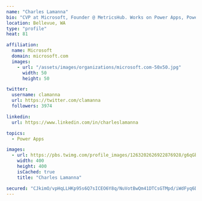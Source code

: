 ```yaml
---
name: "Charles Lamanna"
bio: "CVP at Microsoft, Founder @ MetricsHub. Works on Power Apps, Power Automate, Power Virtual Agent, Common Data Service and Dynamics 365."
location: Bellevue, WA
type: "profile"
heat: 81

affiliation:
  name: Microsoft
  domain: microsoft.com
  images:
    - url: "/assets/images/organizations/microsoft.com-50x50.jpg"
      width: 50
      height: 50

twitter:
  username: clamanna
  url: https://twitter.com/clamanna
  followers: 3974

linkedin:
  url: https://www.linkedin.com/in/charleslamanna

topics:
  - Power Apps

images:
  - url: https://pbs.twimg.com/profile_images/1263202626922876928/g6qGbHZ-_400x400.jpg
    width: 400
    height: 400
    isCached: true
    title: "Charles Lamanna"

secured: "CJkimO/vpHqLLHKp95s6Q7sICEO6Y8q/NuVotBwQm41DTCsGTMpd/iWdFyq6D8CgmfALTpJlnM4N9rvy7owWKWDJ/ImSIEiOcJr+Iv4bUDCvJW/bq1CALt/j3j7+Av5+B30yqKJ/qKEmGV1R8kMpX9DX5iPzbXIRcEIapiN/HuI90dClait7dE3dnJaohKOvy8DEvDRnEM1i4CFcyHl4sQr4lA9WZM5g/LWcQTWgZisDQEA1ofCcncaBjmkhB5/sn7g11zSC8c6iZzf9B+1OM9oZCZeYY3ugGaBn7S1zyiOCA41JP/mUfwL2rmxqFROxWwVc2TCWkTlzs53y5csGdjPQy5E/XihC7HVbaqwndPXr8W2fraZFdDf3RmkwiZK41zrQQAS+R1uKHYoLKBTtcsJChqUwyzzhCuZ4UvbWg1E=;hqSrLgl3uR48tsb+kH/WrA=="
---
```


